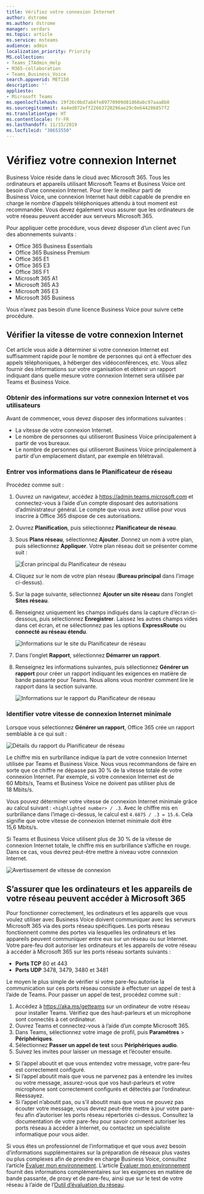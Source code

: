 ```yaml
---
title: Vérifiez votre connexion Internet
author: dstrome
ms.author: dstrome
manager: serdars
ms.topic: article
ms.service: msteams
audience: admin
localization_priority: Priority
MS.collection:
- Teams_ITAdmin_Help
- M365-collaboration
- Teams_Business_Voice
search.appverid: MET150
description: ''
appliesto:
- Microsoft Teams
ms.openlocfilehash: 19f26c0bd7ab4fe89770909d81d60abc97aaa8b0
ms.sourcegitcommit: 4a4ed872eff22663720296ae29c0e644286857f2
ms.translationtype: HT
ms.contentlocale: fr-FR
ms.lasthandoff: 11/15/2019
ms.locfileid: "38653550"
---
```

# <a name="check-your-internet-connection"></a>Vérifiez votre connexion Internet

Business Voice réside dans le cloud avec Microsoft 365. Tous les ordinateurs et appareils utilisant Microsoft Teams et Business Voice ont besoin d’une connexion Internet. Pour tirer le meilleur parti de Business Voice, une connexion Internet haut débit capable de prendre en charge le nombre d’appels téléphoniques attendu à tout moment est recommandée. Vous devez également vous assurer que les ordinateurs de votre réseau peuvent accéder aux serveurs Microsoft 365.

Pour appliquer cette procédure, vous devez disposer d’un client avec l’un des abonnements suivants :

* Office 365 Business Essentials
* Office 365 Business Premium
* Office 365 E1
* Office 365 E3
* Office 365 F1
* Microsoft 365 A1
* Microsoft 365 A3
* Microsoft 365 E3
* Microsoft 365 Business

Vous n’avez pas besoin d’une licence Business Voice pour suivre cette procédure.

## <a name="check-your-internet-connection-speed"></a>Vérifier la vitesse de votre connexion Internet

Cet article vous aide à déterminer si votre connexion Internet est suffisamment rapide pour le nombre de personnes qui ont à effectuer des appels téléphoniques, à héberger des vidéoconférences, etc. Vous allez fournir des informations sur votre organisation et obtenir un rapport indiquant dans quelle mesure votre connexion Internet sera utilisée par Teams et Business Voice.

### <a name="get-information-about-your-internet-connection-and-users"></a>Obtenir des informations sur votre connexion Internet et vos utilisateurs

Avant de commencer, vous devez disposer des informations suivantes :

* La vitesse de votre connexion Internet.
* Le nombre de personnes qui utiliseront Business Voice principalement à partir de vos bureaux.
* Le nombre de personnes qui utiliseront Business Voice principalement à partir d’un emplacement distant, par exemple en télétravail.

### <a name="enter-your-information-into-the-network-planner"></a>Entrer vos informations dans le Planificateur de réseau

Procédez comme suit :

1. Ouvrez un navigateur, accédez à https://admin.teams.microsoft.com et connectez-vous à l’aide d’un compte disposant des autorisations d’administrateur général. Le compte que vous avez utilisé pour vous inscrire à Office 365 dispose de ces autorisations.
1. Ouvrez **Planification**, puis sélectionnez **Planificateur de réseau**.
1. Sous **Plans réseau**, sélectionnez **Ajouter**. Donnez un nom à votre plan, puis sélectionnez **Appliquer**. Votre plan réseau doit se présenter comme suit :

    ![Écran principal du Planificateur de réseau](../media/network-planner-main.png)
1. Cliquez sur le nom de votre plan réseau (**Bureau principal** dans l’image ci-dessus).
1. Sur la page suivante, sélectionnez **Ajouter un site réseau** dans l’onglet **Sites réseau**.
1. Renseignez uniquement les champs indiqués dans la capture d’écran ci-dessous, puis sélectionnez **Enregistrer**. Laissez les autres champs vides dans cet écran, et ne sélectionnez pas les options **ExpressRoute** ou **connecté au réseau étendu**.

    ![Informations sur le site du Planificateur de réseau](../media/network-planner-site-info.png)
1. Dans l’onglet **Rapport**, sélectionnez **Démarrer un rapport**.
1. Renseignez les informations suivantes, puis sélectionnez **Générer un rapport** pour créer un rapport indiquant les exigences en matière de bande passante pour Teams. Nous allons vous montrer comment lire le rapport dans la section suivante.

    ![Informations sur le rapport du Planificateur de réseau](../media/network-planner-report-info.png)

### <a name="find-your-minimum-internet-connection-speed"></a>Identifier votre vitesse de connexion Internet minimale

Lorsque vous sélectionnez **Générer un rapport**, Office 365 crée un rapport semblable à ce qui suit :

![Détails du rapport du Planificateur de réseau](../media/network-planner-report.png)

Le chiffre mis en surbrillance indique la part de votre connexion Internet utilisée par Teams et Business Voice. Nous vous recommandons de faire en sorte que ce chiffre ne dépasse pas 30 % de la vitesse totale de votre connexion Internet. Par exemple, si votre connexion Internet est de 60 Mbits/s, Teams et Business Voice ne doivent pas utiliser plus de 18 Mbits/s.

Vous pouvez déterminer votre vitesse de connexion Internet minimale grâce au calcul suivant : `<highlighted number> / .3`. Avec le chiffre mis en surbrillance dans l’image ci-dessus, le calcul est `4.6875 / .3 = 15.6`. Cela signifie que votre vitesse de connexion Internet minimale doit être 15,6 Mbits/s.

Si Teams et Business Voice utilisent plus de 30 % de la vitesse de connexion Internet totale, le chiffre mis en surbrillance s’affiche en rouge. Dans ce cas, vous devrez peut-être mettre à niveau votre connexion Internet.

![Avertissement de vitesse de connexion](../media/network-planner-report-speed-warning.png)

## <a name="make-sure-computers-and-devices-on-your-network-can-reach-microsoft-365"></a>S’assurer que les ordinateurs et les appareils de votre réseau peuvent accéder à Microsoft 365

Pour fonctionner correctement, les ordinateurs et les appareils que vous voulez utiliser avec Business Voice doivent communiquer avec les serveurs Microsoft 365 via des ports réseau spécifiques. Les ports réseau fonctionnent comme des portes via lesquelles les ordinateurs et les appareils peuvent communiquer entre eux sur un réseau ou sur Internet. Votre pare-feu doit autoriser les ordinateurs et les appareils de votre réseau à accéder à Microsoft 365 sur les ports réseau sortants suivants :

* **Ports TCP** 80 et 443
* **Ports UDP** 3478, 3479, 3480 et 3481

Le moyen le plus simple de vérifier si votre pare-feu autorise la communication sur ces ports réseau consiste à effectuer un appel de test à l’aide de Teams. Pour passer un appel de test, procédez comme suit :

1. Accédez à https://aka.ms/getteams sur un ordinateur de votre réseau pour installer Teams. Vérifiez que des haut-parleurs et un microphone sont connectés à cet ordinateur.
2. Ouvrez Teams et connectez-vous à l’aide d’un compte Microsoft 365.
3. Dans Teams, sélectionnez votre image de profil, puis **Paramètres** > **Périphériques**.
4. Sélectionnez **Passer un appel de test** sous **Périphériques audio**.
5. Suivez les invites pour laisser un message et l’écouter ensuite.

* Si l’appel aboutit et que vous entendez votre message, votre pare-feu est correctement configuré.
* Si l’appel aboutit mais que vous ne parvenez pas à entendre les invites ou votre message, assurez-vous que vos haut-parleurs et votre microphone sont correctement configurés et détectés par l’ordinateur. Réessayez.
* Si l’appel n’aboutit pas, ou s’il aboutit mais que vous ne pouvez pas écouter votre message, vous devrez peut-être mettre à jour votre pare-feu afin d’autoriser les ports réseau répertoriés ci-dessus. Consultez la documentation de votre pare-feu pour savoir comment autoriser les ports réseau à accéder à Internet, ou contactez un spécialiste informatique pour vous aider.

Si vous êtes un professionnel de l’informatique et que vous avez besoin d’informations supplémentaires sur la préparation de réseaux plus vastes ou plus complexes afin de prendre en charge Business Voice, consultez l’article [Évaluer mon environnement](../3-envision-evaluate-my-environment.md). L’article [Évaluer mon environnement](../3-envision-evaluate-my-environment.md) fournit des informations complémentaires sur les exigences en matière de bande passante, de proxy et de pare-feu, ainsi que sur le test de votre réseau à l’aide de l’[Outil d’évaluation du réseau](../3-envision-evaluate-my-environment.md#test-the-network).
